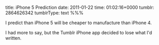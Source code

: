 title: iPhone 5 Prediction
date: 2011-01-22
time: 01:02:16+0000
tumblr: 2864626342
tumblrType: text
%%%

I predict than iPhone 5 will be cheaper to manufacture than iPhone 4. 

I had more to say, but the Tumblr iPhone app decided to lose what I'd written. 
